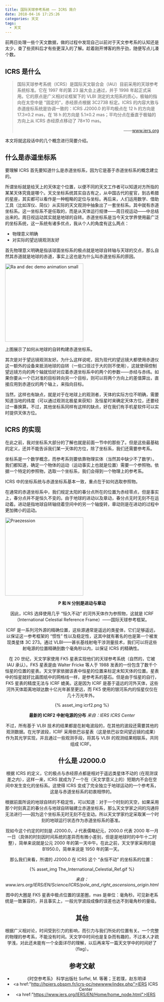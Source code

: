 ```yaml
---
title: 国际天球参考系统 —— ICRS 简介
date: 2018-04-16 17:25:26
categories: 天文
tags:
  - 天文
---
```

前两日处理一些个天文数据，做的过程中发现自己以前对于天文参考系的认知还是太少，查了些资料后才有些更深入的了解。趁着刚开博客的热乎劲，随便写点儿凑个数。<!-- more -->

## ICRS 是什么

<blockquote> 国际天球参考系统（ICRS）是国际天文联合会（IAU）目前采用的天球参考系统标准。它在 1997 年的第 23 届大会上通过，并于 1998 年起正式采用。它的原点是广义相对论框架下的 VLBI 测定的太阳系的质心，极轴的指向在太空中是 "固定的"，赤经原点根据 3C273B 标定。ICRS 的内容大致与赤道座标系统是协调一致的：ICRS J2000.0 的平均极点在 12 h 的方向是 17.3±0.2 mas，在 18 h 的方向是 5.1±0.2 mas；平均分点在垂直于极轴的方向上从 ICRS 赤经原点移动了 78±10 mas。<p align="right">——<a href="https://www.iers.org/IERS/EN/Science/ICRS/ICRS.html">www.iers.org</a></p></blockquote>

本文将就这段话中的几个概念进行简要介绍。


## 什么是赤道坐标系

要理解 ICRS 首先要知道什么是赤道坐标系，因为它是基于赤道坐标系的概念建立的。

所谓坐标就是给天上的天体定个位置，以便不同的天文工作者可以知道对方所指的某某天体究竟是哪个。天文坐标系统其实自古有之，从中国古代的星官，到古希腊的星座，其实都可以看作是一种粗略的定位与坐标。再后来，人们运用数学、借助工具（比如浑仪、简仪）从实际的天文观测中抽象出了一套坐标系。其中就有赤道坐标系。这一坐标系不是任取的，而是从天体运行规律——周日视运动——中总结出来的。周日视运动其实就是地球的自转。赤道坐标系是当今天文学界使用最广泛的坐标系统，这一系统有诸多优点，我从个人的角度有这么两点：
+ 物理意义明确
+ 对实际的望远镜观测友好

首先物理意义明确是指该球面坐标系的极点就是地球自转轴与天球的交点，那么自然其赤道就是地球的赤道，事实上这也是为什么叫赤道坐标系的原因。

<a title="By Tfr000 (talk) 20:50, 17 April 2012 (UTC) [CC BY-SA 3.0 (https://creativecommons.org/licenses/by-sa/3.0) or GFDL (http://www.gnu.org/copyleft/fdl.html)], from Wikimedia Commons" href="https://commons.wikimedia.org/wiki/File:Ra_and_dec_demo_animation_small.gif"><img width="256" alt="Ra and dec demo animation small" src="https://upload.wikimedia.org/wikipedia/commons/6/66/Ra_and_dec_demo_animation_small.gif"></a>

上图展示了如何从地球的自转构建赤道坐标系。

其次是对于望远镜观测友好。为什么这样说呢，因为现代的望远镜大都使用赤道仪这一额外的设备来抵消地球的自转（一些口径过于大的则不使用），这就使得控制望远镜方向的两个轴就恰好对应着赤道坐标系中的两个的参数——赤经与赤纬。如果你要从一个已对准的目标转向另一个目标，则可以将两个方向上的差值算出，直接应用到赤道仪的两个轴上，来指向目标。

当然，这样也有缺点，就是对于在地球上的观测者，天体的实际方位不明确，需要知道当地的纬度（可以通过观测北极星来获知）及恒星时来确定天体方位，还要经过一番换算。不过，其他坐标系同样有这样的缺点，好在我们有手机星软件可以实时提供天体方位。

## ICRS 的实现

在此之前，我对坐标系大部分的了解也就是前面一节中的那些了。但是这些最基础的定义，还并不能告诉我们某一天体的方位，除了坐标系，我们还需要参考系。

坐标系是一个数学概念，而参考系则要依靠物理实体（当然其中缺少不了数学）。我们都知道，确定一个物体的运动（运动事实上也就是位置）需要一个参照物。依据一个特定的参照物，选取一个坐标系，我们会得到一个物理上的参考系。

ICRS 中的坐标系统与赤道坐标系基本一致，重点在于如何选取参照物。

在通常的赤道坐标系中，我们规定太阳的春分点所在的位置为赤经零点，但是事实上，春分点并不是恒久不变的。由于地球的进动以及章动，春分点无时无刻不在运动着。进动是指地球自转轴绕着空间中的另一个轴旋转，章动则是在进动的过程中更加微小的运动。

<a title="By User Herbye (German Wikipedia). Designed by Dr. H. Sulzer (Original) [GFDL (http://www.gnu.org/copyleft/fdl.html) or CC-BY-SA-3.0 (http://creativecommons.org/licenses/by-sa/3.0/)], via Wikimedia Commons" href="https://commons.wikimedia.org/wiki/File:Praezession.svg"><img width="256" alt="Praezession" src="https://upload.wikimedia.org/wikipedia/commons/thumb/b/bb/Praezession.svg/256px-Praezession.svg.png"></a>

<center><b>P 和 N 分别是进动与章动 </b><center>

因此，ICRS 选择使用几乎 “恒久不动” 的河外天体作为参照物，这就是 ICRF（International Celestial Reference Frame）——国际天球参考框架。

ICRF 是一系列河外源的精确位置，这些源通常是遥远的类星体，它们足够遥远，以保证这一参考框架的 “惯性” 性以及稳定性，这其中就有著名的也是第一个被发现类星体 3C 273。通过 VLBI——甚长基线射电干涉测量技术，我们可以将这些射电源的位置精确到数个毫角秒以内，以保证 ICRS 的精确性。

在 20 世纪，天文学家使用 FK5 星表实现他们的天球参考系统（自然的，它被 IAU 承认）。FK5 星表是由 Walter Fricke 等人于 1988 发表的一份包含了数千个恒星的位置的星表。天文学家依据该表中恒星的位置来标定未知天体的位置。星表中的恒星就好比画图纸中的网格线一样，是参考系的基石。但是由于恒星的自行，FK5 星表的精度无法与 ICRF 媲美。这是因为 ICRF 是基于遥远的河外天体，这些河外天体距离地球达数十亿光年甚至更远，而 FK5 使用的银河系内的恒星仅仅在几十万光年外。

{% asset_img icrf2.png %}

<center><b > 最新的 ICRF2 中射电源的分布 </b> <I > 来自：<a href:"http://hpiers.obspm.fr/icrs-pc/newwww/index.php">IERS ICRS Center</a></I> <center>

不过，所有基于 VLBI 技术的结果都是在射电波段的，在其他的波段还需要其他的观测数据。在光学波段，ICRF 采用依巴谷星表（这是依巴谷空间望远镜的成果）作为其光学实现，并且通过一些观测手段，将其与 VLBI 的观测结果相联系，共同组成 ICRF。

## 什么是 J2000.0

根据 ICRS 的定义，它的极点与赤经原点都是相对于遥远类星体不动的 (在观测误差之内），这样一来，ICRS 就成为了一个在（天文学意义上的）短期内不会在空间中发生变化的坐标系。这使得 ICRS 变成了完全独立于地球运动的一个参考系，这是与赤道坐标系的初衷相悖的。

根据前面所说的地球自转的不稳定性，可以知道：对于一个时刻的天空，如果采用那个时刻真正的春分点与地球自转轴建立赤道坐标系，那么天文学家之间的沟通将无法进行——因为这个坐标系无时无刻不在变动。所以天文学家约定采取某一个时刻的地球运行状态作为赤道坐标系的基准。

现如今这个约定的时刻是 J2000.0，J 代表儒略纪元，2000.0 代表 2000 年一月一日（具体的时刻因时间系统的差异而有微小差别，但是是地球时的中午十二时整），简单来说就是公元 2000 年的第一天中午。在此之前，天文学家采用的是 B1950.0，简单来说是 1950 年的第一天。

那么我们来看，所谓的 J2000.0 在 ICRS 这个 “永恒不动” 的坐标系的位置：

{% asset_img The_International_Celestial_Ref.gif %}

<center> <I > 来自：<a href:"https://www.iers.org/IERS/EN/Science/ICRS/pole_and_right_ascensions_origin.html">www.iers.org/IERS/EN/Science/ICRS/pole_and_right_ascensions_origin.html</a></I> <center>

图中的大圈是 FK5 星表中极点位置的误差圈，mas 是单位：毫角秒。可见新老系统是一致兼容的，并且事实上，一般光学波段成像的误差也达不到毫角秒的量级。

## 其他

根据广义相对论，时间受到引力的影响，而引力与我们所处的位置有关。一个完整的物理的参考系，不能没有时间。天文学中时间也是复杂而有趣的，不过本人才疏学浅，对此还未能有一个全面详尽的理解，以后再来写一篇天文学中的时间好了（flag）。

## 参考文献

+ 《时空参考系》 科学出版社 Soffel, M. 等著；王若璞，赵东明译
+ <a href:"http://hpiers.obspm.fr/icrs-pc/newwww/index.php">IERS ICRS Center</a>
+ <a href:"https://www.iers.org/IERS/EN/Home/home_node.html">IERS</a>
